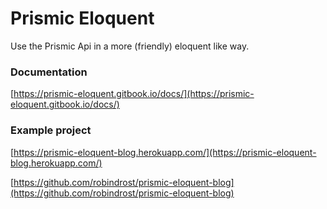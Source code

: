 # Prismic Eloquent
Use the Prismic Api in a more (friendly) eloquent like way.

### Documentation
[https://prismic-eloquent.gitbook.io/docs/](https://prismic-eloquent.gitbook.io/docs/)

### Example project
[https://prismic-eloquent-blog.herokuapp.com/](https://prismic-eloquent-blog.herokuapp.com/)

[https://github.com/robindrost/prismic-eloquent-blog](https://github.com/robindrost/prismic-eloquent-blog)
